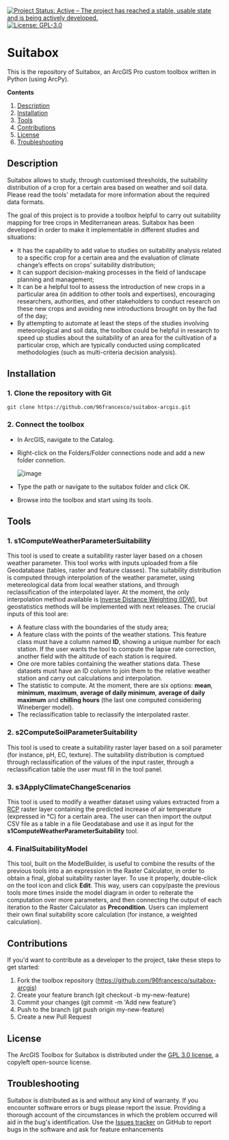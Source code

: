 <a href="https://www.repostatus.org/#active"><img src="https://www.repostatus.org/badges/latest/active.svg" alt="Project Status: Active – The project has reached a stable, usable state and is being actively developed." /></a>
[![License: GPL-3.0](https://img.shields.io/github/license/96francesco/suitabox-arcgis)](https://opensource.org/licenses/GPL-3.0)

# Suitabox
This is the repository of Suitabox, an ArcGIS Pro custom toolbox written in Python (using ArcPy).

**Contents**
1. [Description](#description)
2. [Installation](#installation)
3. [Tools](#tools)
4. [Contributions](#contributions)
5. [License](#license)
6. [Troubleshooting](#troubleshooting)

## Description
Suitabox allows to study, through customised thresholds, the suitability distribution of a crop for a certain area based on weather and soil data. 
Please read the tools' metadata for more information about the required data formats. 

The goal of this project is to provide a toolbox helpful to carry out suitability mapping for tree crops in Mediterranean areas. Suitabox has been developed in order to make it implementable in different studies and situations:
  - It has the capability to add value to studies on suitability analysis related to a specific crop for a certain area and the evaluation of climate change’s effects on crops’ suitability distribution;
  - It can support decision-making processes in the field of landscape planning and management;
  - It can be a helpful tool to assess the introduction of new crops in a particular area (in addition to other tools and expertises), encouraging researchers, authorities, and other stakeholders to conduct research on these new crops and avoiding new introductions brought on by the fad of the day;
  - By attempting to automate at least the steps of the studies involving meteorological and soil data, the toolbox could be helpful in research to speed up studies about the suitability of an area for the cultivation of a particular crop, which are typically conducted using complicated methodologies (such as multi-criteria decision analysis).

## **Installation**
### 1. Clone the repository with Git
```
git clone https://github.com/96francesco/suitabox-arcgis.git
```

### 2. Connect the toolbox
* In ArcGIS, navigate to the Catalog.
* Right-click on the Folders/Folder connections node and add a new folder connetion.

  ![image](https://user-images.githubusercontent.com/88101466/171161987-b8f00be5-c190-4152-84d2-f49a1974c2a0.png)
* Type the path or navigate to the suitabox folder and click OK.
* Browse into the toolbox and start using its tools. 


## **Tools**
### 1. **s1ComputeWeatherParameterSuitability**
This tool is used to create a suitability raster layer based on a chosen weather parameter. This tool works with inputs uploaded from a file Geodatabase (tables, raster and feature classes). The suitability distribution is computed through interpolation of the weather parameter, using metereological data from local weather stations, and through reclassification of the interpolated layer. At the moment, the only interpolation method available is [Inverse Distance Weighting (IDW)](https://en.wikipedia.org/wiki/Inverse_distance_weighting), but geostatistics methods will be implemented with next releases. 
The crucial inputs of this tool are:
* A feature class with the boundaries of the study area;
* A feature class with the points of the weather stations. This feature class must have a column named **ID**, showing a unique number for each station. If the user wants the tool to compute the lapse rate correction, another field with the altitude of each station is required.
* One ore more tables containing the weather stations data. These datasets must have an ID column to join them to the relative weather station and carry out calculations and interpolation.
* The statistic to compute. At the moment, there are six options: **mean**, **minimum**, **maximum**, **average of daily minimum**, **average of daily maximum** and **chilling hours** (the last one computed considering Wineberger model).
* The reclassification table to reclassify the interpolated raster. 

### 2. **s2ComputeSoilParameterSuitability**
This tool is used to create a suitability raster layer based on a soil parameter (for instance, pH, EC, texture). The suitability distribution is comptued through reclassification of the values of the input raster, through a reclassification table the user must fill in the tool panel. 

### 3. **s3ApplyClimateChangeScenarios**
This tool is used to modify a weather dataset using values extracted from a [RCP](https://en.wikipedia.org/wiki/Representative_Concentration_Pathway) raster layer
containing the predicted increase of air temperature (expressed in °C) for a certain area.
The user can then import the output CSV file as a table in a file Geodatabase and use it as input for the **s1ComputeWeatherParameterSuitability** tool.

### 4. FinalSuitabilityModel
This tool, built on the ModelBuilder, is useful to combine the results of the previous tools into a an expression in the Raster Calculator, in order to obtain a final, global suitability raster layer. To use it properly, double-click on the tool icon and click **Edit**. This way, users can copy/paste the previous tools more times inside the model diagram in order to reiterate the computation over more parameters, and then connecting the output of each iteration to the Raster Calculator as **Precondition**. Users can implement their own final suitability score calculation (for instance, a weighted calculation). 

## **Contributions**
If you'd want to contribute as a developer to the project, take these steps to get started:

  1. Fork the toolbox repository (https://github.com/96francesco/suitabox-arcgis)
  2. Create your feature branch (git checkout -b my-new-feature)
  3. Commit your changes (git commit -m 'Add new feature')
  4. Push to the branch (git push origin my-new-feature)
  5. Create a new Pull Request

## **License**
The ArcGIS Toolbox for Suitabox is distributed under the [GPL 3.0 license](https://opensource.org/licenses/GPL-3.0), a copyleft open-source license.

## **Troubleshooting**
Suitabox is distributed as is and without any kind of warranty. If you encounter software errors or bugs please report the issue. Providing a thorough account of the circumstances in which the problem occurred will aid in the bug's identification. Use the [Issues tracker](https://github.com/96francesco/suitabox-arcgis/issues) on GitHub to report bugs in the software and ask for feature enhancements

